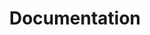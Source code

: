 ---
layout: "redirect"
redirect: "/docs/introduction.html"
title: "Documentation"
mainPage: false
---
